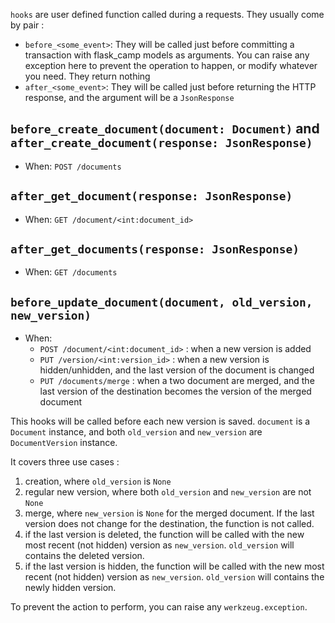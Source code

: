 `hooks` are user defined function called during a requests. They usually come by pair : 

* `before_<some_event>`: They will be called just before committing a transaction with flask_camp models as arguments. You can raise any exception here to prevent the operation to happen, or modify whatever you need. They return nothing
* `after_<some_event>`: They will be called just before returning the HTTP response, and the argument will be a `JsonResponse`

## `before_create_document(document: Document)` and `after_create_document(response: JsonResponse)`

* When: `POST /documents`

## `after_get_document(response: JsonResponse)`

* When: `GET /document/<int:document_id>`

## `after_get_documents(response: JsonResponse)`

* When: `GET /documents`

## `before_update_document(document, old_version, new_version)`

* When: 
  * `POST /document/<int:document_id>` : when a new version is added
  * `PUT /version/<int:version_id>` : when a new version is hidden/unhidden, and the last version of the document is changed
  * `PUT /documents/merge` : when a two document are merged, and the last version of the destination becomes the version of the merged document



This hooks will be called before each new version is saved. `document` is a `Document` instance, and both `old_version` and `new_version` are `DocumentVersion` instance.

It covers three use cases : 

1. creation, where `old_version` is `None`
2. regular new version, where both `old_version` and `new_version` are not `None`
3. merge, where `new_version` is `None` for the merged document. If the last version does not change for the destination, the function is not called.
4. if the last version is deleted, the function will be called with the new most recent (not hidden) version as `new_version`. `old_version` will contains the deleted version.
5. if the last version is hidden, the function will be called with the new most recent (not hidden) version as `new_version`. `old_version` will contains the newly hidden  version.

To prevent the action to perform, you can raise any `werkzeug.exception`.
